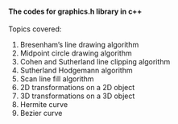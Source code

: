 <h4>The codes for graphics.h library in c++</h4>
Topics covered:
<ol>
  <li>Bresenham’s line drawing algorithm</li>
  <li>Midpoint circle drawing algorithm</li>
  <li>Cohen and Sutherland line clipping algorithm</li>
  <li>Sutherland Hodgemann algorithm</li>
  <li>Scan line fill algorithm</li>
  <li>2D transformations on a 2D object</li>
  <li>3D transformations on a 3D object</li>
  <li>Hermite curve</li>
  <li>Bezier curve</li>
</ol>
